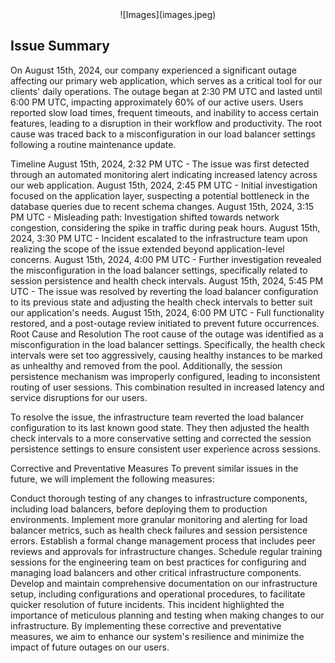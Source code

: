 <div align="center"> 
![Images](images.jpeg)
</div>


## Issue Summary
On August 15th, 2024, our company experienced a significant outage affecting our primary web application, which serves as a critical tool
for our clients' daily operations. The outage began at 2:30 PM UTC and lasted until 6:00 PM UTC, impacting approximately 60% of our active users. Users reported slow load times, frequent timeouts, and inability to access certain features, leading to a disruption in their workflow and productivity. The root cause was traced back to a misconfiguration in our load balancer settings following a routine maintenance update.

Timeline
August 15th, 2024, 2:32 PM UTC - The issue was first detected through an automated monitoring alert indicating increased latency across our web application.
August 15th, 2024, 2:45 PM UTC - Initial investigation focused on the application layer, suspecting a potential bottleneck in the database queries due to recent schema changes.
August 15th, 2024, 3:15 PM UTC - Misleading path: Investigation shifted towards network congestion, considering the spike in traffic during peak hours.
August 15th, 2024, 3:30 PM UTC - Incident escalated to the infrastructure team upon realizing the scope of the issue extended beyond application-level concerns.
August 15th, 2024, 4:00 PM UTC - Further investigation revealed the misconfiguration in the load balancer settings, specifically related to session persistence and health check intervals.
August 15th, 2024, 5:45 PM UTC - The issue was resolved by reverting the load balancer configuration to its previous state and adjusting the health check intervals to better suit our application's needs.
August 15th, 2024, 6:00 PM UTC - Full functionality restored, and a post-outage review initiated to prevent future occurrences.
Root Cause and Resolution
The root cause of the outage was identified as a misconfiguration in the load balancer settings. Specifically, the health check intervals were set too aggressively, causing healthy instances to be marked as unhealthy and removed from the pool. Additionally, the session persistence mechanism was improperly configured, leading to inconsistent routing of user sessions. This combination resulted in increased latency and service disruptions for our users.

To resolve the issue, the infrastructure team reverted the load balancer configuration to its last known good state. They then adjusted the health check intervals to a more conservative setting and corrected the session persistence settings to ensure consistent user experience across sessions.

Corrective and Preventative Measures
To prevent similar issues in the future, we will implement the following measures:

Conduct thorough testing of any changes to infrastructure components, including load balancers, before deploying them to production environments.
Implement more granular monitoring and alerting for load balancer metrics, such as health check failures and session persistence errors.
Establish a formal change management process that includes peer reviews and approvals for infrastructure changes.
Schedule regular training sessions for the engineering team on best practices for configuring and managing load balancers and other critical infrastructure components.
Develop and maintain comprehensive documentation on our infrastructure setup, including configurations and operational procedures, to facilitate quicker resolution of future incidents.
This incident highlighted the importance of meticulous planning and testing when making changes to our infrastructure. By implementing these corrective and preventative measures, we aim to enhance our system's resilience and minimize the impact of future outages on our users.
